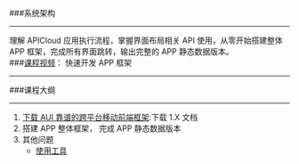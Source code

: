 ###系统架构
***
理解  APICloud 应用执行流程，掌握界面布局相关  API 使用，从零开始搭建整体   APP 框架，完成所有界面跳转，输出完整的  APP 静态数据版本。  
###[课程视频](https://pan.baidu.com/s/1jHQwyvs)：
快速开发  APP 框架  
***
###课程大纲  
***
1. [下载  AUI 靠谱的跨平台移动前端框架](http://www.auicss.com/index.php?s=Home/Document#shiyong):下载 1.X 文档
2. 搭建 APP 整体框架， 完成  APP 静态数据版本
3. 其他问题
   - [使用工具](http://sj.duanjingyang.cn/)